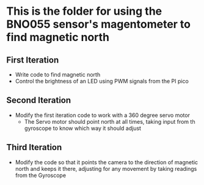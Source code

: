 # This is the folder for using the BNO055 sensor's magentometer to find magnetic north

## First Iteration
- Write code to find magnetic north
- Control the brightness of an LED using PWM signals from the PI pico

## Second Iteration
- Modify the first iteration code to work with a 360 degree servo motor
  - The Servo motor should point north at all times, taking input from th gyroscope to know which way it should adjust

## Third Iteration
- Modify the code so that it points the camera to the direction of magnetic north and keeps it there, adjusting for any movement by taking readings from the Gyroscope
